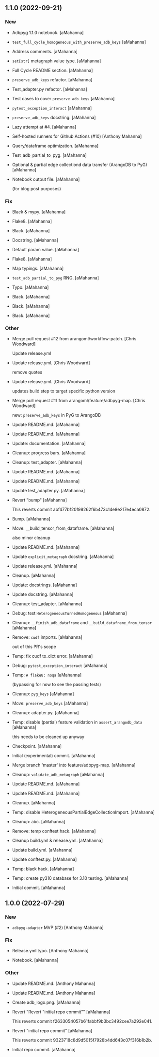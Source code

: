 ## 1.1.0 (2022-09-21)

### New

* Adbpyg 1.1.0 notebook. [aMahanna]

* `test_full_cycle_homogeneous_with_preserve_adb_keys` [aMahanna]

* Address comments. [aMahanna]

* `set[str]` metagraph value type. [aMahanna]

* Full Cycle README section. [aMahanna]

* `preserve_adb_keys` refactor. [aMahanna]

* Test_adapter.py refactor. [aMahanna]

* Test cases to cover `preserve_adb_keys` [aMahanna]

* `pytest_exception_interact` [aMahanna]

* `preserve_adb_keys` docstring. [aMahanna]

* Lazy attempt at #4. [aMahanna]

* Self-hosted runners for Github Actions (#10) [Anthony Mahanna]

* Query/dataframe optimization. [aMahanna]

* Test_adb_partial_to_pyg. [aMahanna]

* Optional & partial edge collectiond data transfer (ArangoDB to PyG) [aMahanna]

* Notebook output file. [aMahanna]

  (for blog post purposes)

### Fix

* Black & mypy. [aMahanna]

* Flake8. [aMahanna]

* Black. [aMahanna]

* Docstring. [aMahanna]

* Default param value. [aMahanna]

* Flake8. [aMahanna]

* Map typings. [aMahanna]

* `test_adb_partial_to_pyg` RNG. [aMahanna]

* Typo. [aMahanna]

* Black. [aMahanna]

* Black. [aMahanna]

* Black. [aMahanna]

### Other

* Merge pull request #12 from arangoml/workflow-patch. [Chris Woodward]

  Update release.yml

* Update release.yml. [Chris Woodward]

  remove quotes

* Update release.yml. [Chris Woodward]

  updates build step to target specific python version

* Merge pull request #11 from arangoml/feature/adbpyg-map. [Chris Woodward]

  new: `preserve_adb_keys` in PyG to ArangoDB

* Update README.md. [aMahanna]

* Update README.md. [aMahanna]

* Update: documentation. [aMahanna]

* Cleanup: progress bars. [aMahanna]

* Cleanup: test_adapter. [aMahanna]

* Update README.md. [aMahanna]

* Update README.md. [aMahanna]

* Update test_adapter.py. [aMahanna]

* Revert "bump" [aMahanna]

  This reverts commit abf477bf20f98262f6b473c14e8e217e4eca0872.

* Bump. [aMahanna]

* Move: __build_tensor_from_dataframe. [aMahanna]

  also minor cleanup

* Update README.md. [aMahanna]

* Update `explicit_metagraph` docstring. [aMahanna]

* Update release.yml. [aMahanna]

* Cleanup. [aMahanna]

* Update: docstrings. [aMahanna]

* Update docstring. [aMahanna]

* Cleanup: test_adapter. [aMahanna]

* Debug: test `HeterogeneousTurnedHomogeneous` [aMahanna]

* Cleanup: `__finish_adb_dataframe` and `__build_dataframe_from_tensor` [aMahanna]

* Remove: `cudf` imports. [aMahanna]

  out of this PR's scope

* Temp: fix cudf to_dict error. [aMahanna]

* Debug: `pytest_exception_interact` [aMahanna]

* Temp: `# flake8: noqa` [aMahanna]

  (bypassing for now to see the passing tests)

* Cleanup: `pyg_keys` [aMahanna]

* Move: `preserve_adb_keys` [aMahanna]

* Cleanup: adapter.py. [aMahanna]

* Temp: disable (partial) feature validation in `assert_arangodb_data` [aMahanna]

  this needs to be cleaned up anyway

* Checkpoint. [aMahanna]

* Initial (experimental) commit. [aMahanna]

* Merge branch 'master' into feature/adbpyg-map. [aMahanna]

* Cleanup: `validate_adb_metagraph` [aMahanna]

* Update README.md. [aMahanna]

* Update README.md. [aMahanna]

* Cleanup. [aMahanna]

* Temp: disable HeterogeneousPartialEdgeCollectionImport. [aMahanna]

* Cleanup: abc. [aMahanna]

* Remove: temp conftest hack. [aMahanna]

* Cleanup build.yml & release.yml. [aMahanna]

* Update build.yml. [aMahanna]

* Update conftest.py. [aMahanna]

* Temp: black hack. [aMahanna]

* Temp: create py310 database for 3.10 testing. [aMahanna]

* Initial commit. [aMahanna]


## 1.0.0 (2022-07-29)

### New

* `adbpyg-adapter` MVP (#2) [Anthony Mahanna]

### Fix

* Release.yml typo. [Anthony Mahanna]

* Notebook. [aMahanna]

### Other

* Update README.md. [Anthony Mahanna]

* Update README.md. [Anthony Mahanna]

* Create adb_logo.png. [aMahanna]

* Revert "Revert "initial repo commit"" [aMahanna]

  This reverts commit f2633054057b61fabbf9b3bc3492cee7a292e041.

* Revert "initial repo commit" [aMahanna]

  This reverts commit 9323718c8d9d5015f7928b4dd643c07f316b1b2b.

* Initial repo commit. [aMahanna]


